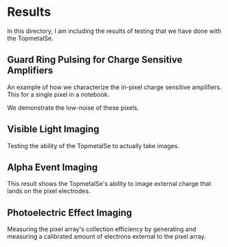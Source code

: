 # Results

In this directory, I am including the results of testing that we have done with the TopmetalSe.

## Guard Ring Pulsing for Charge Sensitive Amplifiers
An example of how we characterize the in-pixel charge sensitive amplifiers. This for a single pixel in a notebook.

We demonstrate the low-noise of these pixels.

## Visible Light Imaging
Testing the ability of the TopmetalSe to actually take images.

## Alpha Event Imaging
This result shows the TopmetalSe's ability to image external charge that lands on the pixel electrodes.

## Photoelectric Effect Imaging
Measuring the pixel array's collection efficiency by generating and measuring a calibrated amount of electrons external to the pixel array.
